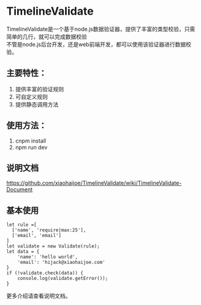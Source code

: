 # TimelineValidate
TimelineValidate是一个基于node.js数据验证器，提供了丰富的类型校验，只需简单的几行，就可以完成数据校验<br>
不管是node.js后台开发，还是web前端开发，都可以使用该验证器进行数据校验。

## 主要特性：
1. 提供丰富的验证规则
2. 可自定义规则
3. 提供静态调用方法

## 使用方法：
1. cnpm install
2. npm run dev

## 说明文档
https://github.com/xiaohaijoe/TimelineValidate/wiki/TimelineValidate-Document

## 基本使用
```
let rule =[
  ['name', 'require|max:25'],
  ['email', 'email']
]
let validate = new Validate(rule);
let data = {
    'name': 'hello world',
    'email': 'hijack@xiaohaijoe.com'
}
if (!validate.check(data)) {
    console.log(validate.getError());
}
```

更多介绍请查看说明文档。
